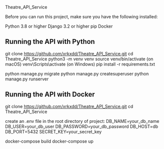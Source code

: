 Theatre_API_Service

Before you can run this project, make sure you have the following installed:

Python 3.8 or higher
Django 3.2 or higher
pip
Docker


## Running the API with Python
git clone https://github.com/xrkxdd/Theatre_API_Service.git
cd Theatre_API_Service
python3 -m venv venv
source venv/bin/activate (on macOS)
venv\Scripts\activate (on Windows)
pip install -r requirements.txt

python manage.py migrate
python manage.py createsuperuser
python manage.py runserver


## Running the API with Docker

git clone https://github.com/xrkxdd/Theatre_API_Service.git
cd Theatre_API_Service

create an .env file in the root directory of project:
    DB_NAME=your_db_name
    DB_USER=your_db_user
    DB_PASSWORD=your_db_password
    DB_HOST=db
    DB_PORT=5432
    SECRET_KEY=your_secret_key

docker-compose build
docker-compose up
